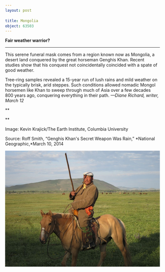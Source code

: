 ```yaml
---
layout: post

title: Mongolia
object: 63503
---
```

**Fair weather warrior?**

****

This serene funeral mask comes from a region known now as Mongolia, a desert land conquered by the great horseman Genghis Khan. Recent studies show that his conquest not coincidentally coincided with a spate of good weather.

Tree-ring samples revealed a 15-year run of lush rains and mild weather on the typically brisk, arid steppes. Such conditions allowed nomadic Mongol horsemen like Khan to sweep through much of Asia over a few decades 800 years ago, conquering everything in their path. *—Diane Richard, writer, March 12*

**

**

Image: Kevin Krajick/The Earth Institute, Columbia University

Source: Roff Smith, “Genghis Khan's Secret Weapon Was Rain,” *National Geographic,*March 10, 2014

![](../images/14-03-12_2002.220.1_GenghisEDIT-1.jpeg)
